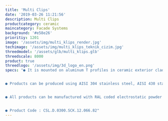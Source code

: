 ```yaml
---
title: 'Multi Clips'
date: '2019-03-26 11:21:56'
description: Multi Clips
productcategory: ceramic
maincategory: Facade Systems
background: '#e58e26'
prioritiy: 1201
image: '/assets/img/multi_klips_render.jpg'
techimage: '/assets/img/multi_klips_teknik_cizim.jpg'
threedmodel: '/assets/glb/multi_klips.glb'
threedscale: 8000
product: true
threedlogo: '/assets/img/3d_logo_en.png'
specs: "● It is mounted on aluminum T profiles in ceramic exterior cladding.


● Products can be produced using AISI 304 stainless steel, AISI 430 stainless steel, TS 822 galvanized sheet.


● All products can be manufactured with RAL coded electrostatic powder paint in the specified qualities upon request.


● Product Code : CSL.D.0300.SCK.12.066.82"
---
```

